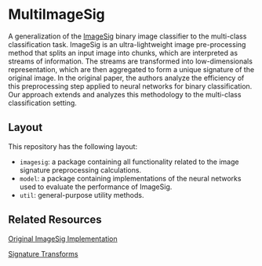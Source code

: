 # MultiImageSig
A generalization of the [ImageSig](https://arxiv.org/pdf/2205.06929.pdf) binary image classifier to the multi-class classification task.  ImageSig is an ultra-lightweight image pre-processing method that  splits an input image into chunks, which are interpreted as streams of information. The streams are transformed into low-dimensionals representation, which are then aggregated to form a unique signature of the original image. In the original paper, the authors analyze the efficiency of this preprocessing step applied to neural networks for binary classification. Our approach extends and analyzes this methodology to the multi-class classification setting.

## Layout
This repository has the following layout:

- ``imagesig``: a package containing all functionality related to the image signature preprocessing calculations. 
- ``model``: a package containing implementations of the neural networks used to evaluate the performance of ImageSig.
- ``util``: general-purpose utility methods. 

## Related Resources
[Original ImageSig Implementation](https://github.com/urbanist-ai/ImageSig)

[Signature Transforms](https://github.com/patrick-kidger/signatory)

